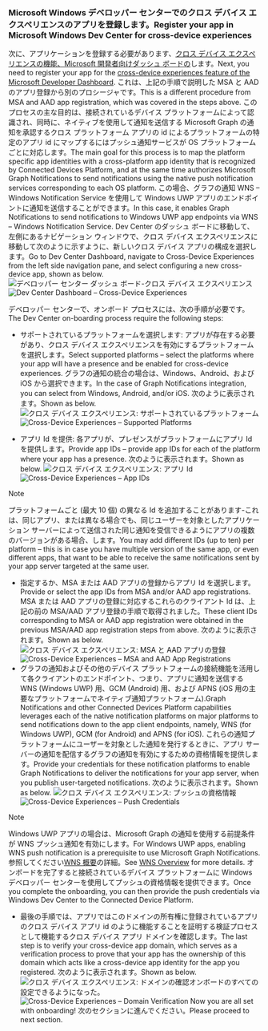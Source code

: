 ### <a name="register-your-app-in-microsoft-windows-dev-center-for-cross-device-experiences"></a><span data-ttu-id="54c3a-101">Microsoft Windows デベロッパー センターでのクロス デバイス エクスペリエンスのアプリを登録します。</span><span class="sxs-lookup"><span data-stu-id="54c3a-101">Register your app in Microsoft Windows Dev Center for cross-device experiences</span></span>
<span data-ttu-id="54c3a-102">次に、アプリケーションを登録する必要があります、[クロス デバイス エクスペリエンスの機能、Microsoft 開発者向けダッシュ ボードの](https://developer.microsoft.com/dashboard/crossplatform/web)します。</span><span class="sxs-lookup"><span data-stu-id="54c3a-102">Next, you need to register your app for the [cross-device experiences feature of the Microsoft Developer Dashboard](https://developer.microsoft.com/dashboard/crossplatform/web).</span></span> <span data-ttu-id="54c3a-103">これは、上記の手順で説明した MSA と AAD のアプリ登録から別のプロシージャです。</span><span class="sxs-lookup"><span data-stu-id="54c3a-103">This is a different procedure from MSA and AAD app registration, which was covered in the steps above.</span></span> <span data-ttu-id="54c3a-104">このプロセスの主な目的は、接続されているデバイス プラットフォームによって認識され、同時に、ネイティブを使用して通知を送信する Microsoft Graph の通知を承認するクロス プラットフォーム アプリの id によるプラットフォームの特定のアプリ id にマップするにはプッシュ通知サービスが OS プラットフォームごとに対応します。</span><span class="sxs-lookup"><span data-stu-id="54c3a-104">The main goal for this process is to map the platform specific app identities with a cross-platform app identity that is recognized by Connected Devices Platform, and at the same time authorizes Microsoft Graph Notifications to send notifications using the native push notification services corresponding to each OS platform.</span></span> <span data-ttu-id="54c3a-105">この場合、グラフの通知 WNS – Windows Notification Service を使用して Windows UWP アプリのエンドポイントに通知を送信することができます。</span><span class="sxs-lookup"><span data-stu-id="54c3a-105">In this case, it enables Graph Notifications to send notifications to Windows UWP app endpoints via WNS – Windows Notification Service.</span></span> <span data-ttu-id="54c3a-106">Dev Center のダッシュ ボードに移動して、左側にあるナビゲーション ウィンドウで、クロス デバイス エクスペリエンスに移動して次のように示すように、新しいクロス デバイス アプリの構成を選択します。</span><span class="sxs-lookup"><span data-stu-id="54c3a-106">Go to Dev Center Dashboard, navigate to Cross-Device Experiences from the left side navigation pane, and select configuring a new cross-device app, shown as below.</span></span>
<span data-ttu-id="54c3a-107">![デベロッパー センター ダッシュ ボード-クロス デバイス エクスペリエンス](../../notifications/media/dev_center_portal/dev_center_portal_1_overview.png)</span><span class="sxs-lookup"><span data-stu-id="54c3a-107">![Dev Center Dashboard – Cross-Device Experiences](../../notifications/media/dev_center_portal/dev_center_portal_1_overview.png)</span></span>

<span data-ttu-id="54c3a-108">デベロッパー センターで、オンボード プロセスには、次の手順が必要です。</span><span class="sxs-lookup"><span data-stu-id="54c3a-108">The Dev Center on-boarding process require the following steps:</span></span>
* <span data-ttu-id="54c3a-109">サポートされているプラットフォームを選択します: アプリが存在する必要があり、クロス デバイス エクスペリエンスを有効にするプラットフォームを選択します。</span><span class="sxs-lookup"><span data-stu-id="54c3a-109">Select supported platforms – select the platforms where your app will have a presence and be enabled for cross-device experiences.</span></span> <span data-ttu-id="54c3a-110">グラフの通知の統合の場合は、Windows、Android、および iOS から選択できます。</span><span class="sxs-lookup"><span data-stu-id="54c3a-110">In the case of Graph Notifications integration, you can select from Windows, Android, and/or iOS.</span></span> <span data-ttu-id="54c3a-111">次のように表示されます。</span><span class="sxs-lookup"><span data-stu-id="54c3a-111">Shown as below.</span></span>
<span data-ttu-id="54c3a-112">![クロス デバイス エクスペリエンス: サポートされているプラットフォーム](../../notifications/media/dev_center_portal/dev_center_portal_2_supported_platforms.png)</span><span class="sxs-lookup"><span data-stu-id="54c3a-112">![Cross-Device Experiences – Supported Platforms](../../notifications/media/dev_center_portal/dev_center_portal_2_supported_platforms.png)</span></span>

* <span data-ttu-id="54c3a-113">アプリ Id を提供: 各アプリが、プレゼンスがプラットフォームにアプリ Id を提供します。</span><span class="sxs-lookup"><span data-stu-id="54c3a-113">Provide app IDs – provide app IDs for each of the platform where your app has a presence.</span></span> <span data-ttu-id="54c3a-114">次のように表示されます。</span><span class="sxs-lookup"><span data-stu-id="54c3a-114">Shown as below.</span></span>
<span data-ttu-id="54c3a-115">![クロス デバイス エクスペリエンス: アプリ Id](../../notifications/media/dev_center_portal/dev_center_portal_3_app_ids.png)</span><span class="sxs-lookup"><span data-stu-id="54c3a-115">![Cross-Device Experiences – App IDs](../../notifications/media/dev_center_portal/dev_center_portal_3_app_ids.png)</span></span>
> [!NOTE]
> <span data-ttu-id="54c3a-116">プラットフォームごと (最大 10 個) の異なる Id を追加することがあります-これは、同じアプリ、または異なる場合でも、同じユーザーを対象としたアプリケーション サーバーによって送信された同じ通知を受信できるようにアプリの複数のバージョンがある場合、します。</span><span class="sxs-lookup"><span data-stu-id="54c3a-116">You may add different IDs (up to ten) per platform – this is in case you have multiple version of the same app, or even different apps, that want to be able to receive the same notifications sent by your app server targeted at the same user.</span></span> 

* <span data-ttu-id="54c3a-117">指定するか、MSA または AAD アプリの登録からアプリ Id を選択します。</span><span class="sxs-lookup"><span data-stu-id="54c3a-117">Provide or select the app IDs from MSA and/or AAD app registrations.</span></span> <span data-ttu-id="54c3a-118">MSA または AAD アプリの登録に対応するこれらのクライアント Id は、上記の前の MSA/AAD アプリ登録の手順で取得されました。</span><span class="sxs-lookup"><span data-stu-id="54c3a-118">These client IDs corresponding to MSA or AAD app registration were obtained in the previous MSA/AAD app registration steps from above.</span></span> <span data-ttu-id="54c3a-119">次のように表示されます。</span><span class="sxs-lookup"><span data-stu-id="54c3a-119">Shown as below.</span></span> 
<span data-ttu-id="54c3a-120">![クロス デバイス エクスペリエンス: MSA と AAD アプリの登録](../../notifications/media/dev_center_portal/dev_center_portal_4_msa_aad_connections.png)</span><span class="sxs-lookup"><span data-stu-id="54c3a-120">![Cross-Device Experiences – MSA and AAD App Registrations](../../notifications/media/dev_center_portal/dev_center_portal_4_msa_aad_connections.png)</span></span>
* <span data-ttu-id="54c3a-121">グラフの通知およびその他のデバイス プラットフォームの接続機能を活用して各クライアントのエンドポイント、つまり、アプリに通知を送信する WNS (Windows UWP) 用、GCM (Android) 用、および APNS (iOS 用の主要なプラットフォームでネイティブ通知プラットフォーム).</span><span class="sxs-lookup"><span data-stu-id="54c3a-121">Graph Notifications and other Connected Devices Platform capabilities leverages each of the native notification platforms on major platforms to send notifications down to the app client endpoints, namely, WNS (for Windows UWP), GCM (for Android) and APNS (for iOS).</span></span> <span data-ttu-id="54c3a-122">これらの通知プラットフォームにユーザーを対象とした通知を発行するときに、アプリ サーバーの通知を配信するグラフの通知を有効にするための資格情報を提供します。</span><span class="sxs-lookup"><span data-stu-id="54c3a-122">Provide your credentials for these notification platforms to enable Graph Notifications to deliver the notifications for your app server, when you publish user-targeted notifications.</span></span> <span data-ttu-id="54c3a-123">次のように表示されます。</span><span class="sxs-lookup"><span data-stu-id="54c3a-123">Shown as below.</span></span> 
<span data-ttu-id="54c3a-124">![クロス デバイス エクスペリエンス: プッシュの資格情報](../../notifications/media/dev_center_portal/dev_center_portal_5_push_credentials.png)</span><span class="sxs-lookup"><span data-stu-id="54c3a-124">![Cross-Device Experiences – Push Credentials](../../notifications/media/dev_center_portal/dev_center_portal_5_push_credentials.png)</span></span>
> [!NOTE] 
> <span data-ttu-id="54c3a-125">Windows UWP アプリの場合は、Microsoft Graph の通知を使用する前提条件が WNS プッシュ通知を有効にします。</span><span class="sxs-lookup"><span data-stu-id="54c3a-125">For Windows UWP apps, enabling WNS push notification is a prerequisite to use Microsoft Graph Notifications.</span></span> <span data-ttu-id="54c3a-126">参照してください[WNS 概要](https://docs.microsoft.com/en-us/windows/uwp/design/shell/tiles-and-notifications/windows-push-notification-services--wns--overview)の詳細。</span><span class="sxs-lookup"><span data-stu-id="54c3a-126">See [WNS Overview](https://docs.microsoft.com/en-us/windows/uwp/design/shell/tiles-and-notifications/windows-push-notification-services--wns--overview) for more details.</span></span> <span data-ttu-id="54c3a-127">オンボードを完了すると接続されているデバイス プラットフォームに Windows デベロッパー センターを使用してプッシュの資格情報を提供できます。</span><span class="sxs-lookup"><span data-stu-id="54c3a-127">Once you complete the onboarding, you can then provide the push credentials via Windows Dev Center to the Connected Device Platform.</span></span> 
* <span data-ttu-id="54c3a-128">最後の手順では、アプリではこのドメインの所有権に登録されているアプリのクロス デバイス アプリ id のように機能することを証明する検証プロセスとして機能するクロス デバイス アプリ ドメインを確認します。</span><span class="sxs-lookup"><span data-stu-id="54c3a-128">The last step is to verify your cross-device app domain, which serves as a verification process to prove that your app has the ownership of this domain which acts like a cross-device app identity for the app you registered.</span></span> <span data-ttu-id="54c3a-129">次のように表示されます。</span><span class="sxs-lookup"><span data-stu-id="54c3a-129">Shown as below.</span></span>  
<span data-ttu-id="54c3a-130">![クロス デバイス エクスペリエンス: ドメインの確認](../../notifications/media/dev_center_portal/dev_center_portal_6_domain_verification.png)オンボードのすべての設定できるようになった。</span><span class="sxs-lookup"><span data-stu-id="54c3a-130">![Cross-Device Experiences – Domain Verification](../../notifications/media/dev_center_portal/dev_center_portal_6_domain_verification.png) Now you are all set with onboarding!</span></span> <span data-ttu-id="54c3a-131">次のセクションに進んでください。</span><span class="sxs-lookup"><span data-stu-id="54c3a-131">Please proceed to next section.</span></span> 


